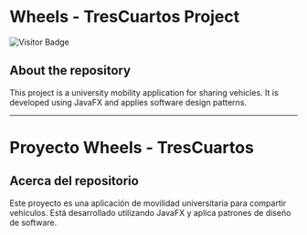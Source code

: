 # Wheels - TresCuartos Project

![Visitor Badge](https://visitor-badge.feriirawann.repl.co?username=luisalejandrobf&repo=WheelsTresCuartos_Project&label=Welcome!%20You%20are%20Visitor%20Number&style=flat-square&color=%233864CF&contentType=svg)

## About the repository
This project is a university mobility application for sharing vehicles. It is developed using JavaFX and applies software design patterns.

---

# Proyecto Wheels - TresCuartos

## Acerca del repositorio
Este proyecto es una aplicación de movilidad universitaria para compartir vehículos. Está desarrollado utilizando JavaFX y aplica patrones de diseño de software.
